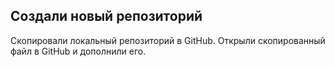 ## Создали новый репозиторий
Скопировали локальный репозиторий в GitHub.
Открыли скопированный файл в GitHub и дополнили его.
